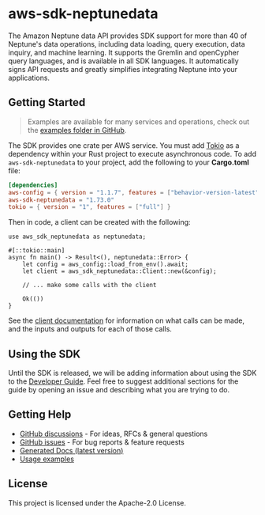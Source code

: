 # aws-sdk-neptunedata

The Amazon Neptune data API provides SDK support for more than 40 of Neptune's data operations, including data loading, query execution, data inquiry, and machine learning. It supports the Gremlin and openCypher query languages, and is available in all SDK languages. It automatically signs API requests and greatly simplifies integrating Neptune into your applications.

## Getting Started

> Examples are available for many services and operations, check out the
> [examples folder in GitHub](https://github.com/awslabs/aws-sdk-rust/tree/main/examples).

The SDK provides one crate per AWS service. You must add [Tokio](https://crates.io/crates/tokio)
as a dependency within your Rust project to execute asynchronous code. To add `aws-sdk-neptunedata` to
your project, add the following to your **Cargo.toml** file:

```toml
[dependencies]
aws-config = { version = "1.1.7", features = ["behavior-version-latest"] }
aws-sdk-neptunedata = "1.73.0"
tokio = { version = "1", features = ["full"] }
```

Then in code, a client can be created with the following:

```rust,no_run
use aws_sdk_neptunedata as neptunedata;

#[::tokio::main]
async fn main() -> Result<(), neptunedata::Error> {
    let config = aws_config::load_from_env().await;
    let client = aws_sdk_neptunedata::Client::new(&config);

    // ... make some calls with the client

    Ok(())
}
```

See the [client documentation](https://docs.rs/aws-sdk-neptunedata/latest/aws_sdk_neptunedata/client/struct.Client.html)
for information on what calls can be made, and the inputs and outputs for each of those calls.

## Using the SDK

Until the SDK is released, we will be adding information about using the SDK to the
[Developer Guide](https://docs.aws.amazon.com/sdk-for-rust/latest/dg/welcome.html). Feel free to suggest
additional sections for the guide by opening an issue and describing what you are trying to do.

## Getting Help

* [GitHub discussions](https://github.com/awslabs/aws-sdk-rust/discussions) - For ideas, RFCs & general questions
* [GitHub issues](https://github.com/awslabs/aws-sdk-rust/issues/new/choose) - For bug reports & feature requests
* [Generated Docs (latest version)](https://awslabs.github.io/aws-sdk-rust/)
* [Usage examples](https://github.com/awslabs/aws-sdk-rust/tree/main/examples)

## License

This project is licensed under the Apache-2.0 License.

